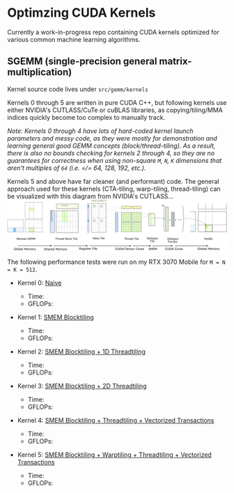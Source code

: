 # Optimzing CUDA Kernels
Currently a work-in-progress repo containing CUDA kernels optimized for various common machine learning algorithms.

## SGEMM (single-precision general matrix-multiplication)
Kernel source code lives under `src/gemm/kernels`

Kernels 0 through 5 are written in pure CUDA C++, but following kernels use either NVIDIA's CUTLASS/CuTe or cuBLAS libraries, as copying/tiling/MMA indices quickly become too complex to manually track.

*Note: Kernels 0 through 4 have lots of hard-coded kernel launch parameters and messy code, as they were mostly for demonstration and learning general good GEMM concepts (block/thread-tiling). As a result, there is also no bounds checking for kernels 2 through 4, so they are no guarantees for correctness when using non-square `M`, `N`, `K` dimensions that aren't multiples of `64` (i.e. =/= 64, 128, 192, etc.).*

Kernels 5 and above have far cleaner (and performant) code.
The general approach used for these kernels (CTA-tiling, warp-tiling, thread-tiling) can be visualized with this diagram from NVIDIA's CUTLASS...
![img](res/3.png)

The following performance tests were run on my RTX 3070 Mobile for `M = N = K = 512`.

- Kernel 0: [Naive](src/gemm/kernel/0_naive.cuh)
    - Time: 
    - GFLOPs: 

- Kernel 1: [SMEM Blocktiling](src/gemm/kernel/1_shared_mem.cuh)
    - Time: 
    - GFLOPs: 

- Kernel 2: [SMEM Blocktiling + 1D Threadtiling](src/gemm/kernel/2_onedim_blocktile.cuh)
    - Time: 
    - GFLOPs: 

- Kernel 3: [SMEM Blocktiling + 2D Threadtiling](src/gemm/kernel/3_twodim_blocktile.cuh)
    - Time: 
    - GFLOPs: 

- Kernel 4: [SMEM Blocktiling + Threadtiling + Vectorized Transactions](src/gemm/kernel/4_twodim_blocktile_vectorized.cuh)
    - Time: 
    - GFLOPs: 
    
- Kernel 5: [SMEM Blocktiling + Warptiling + Threadtiling + Vectorized Transactions](src/gemm/kernel/5_warptile.cuh)
    - Time:
    - GFLOPs: 